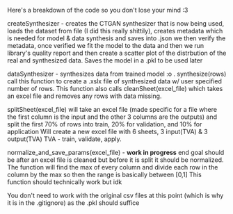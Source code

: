 Here's a breakdown of the code so you don't lose your mind :3 

createSynthesizer - creates the CTGAN synthesizer that is now being used, loads the dataset from file (I did this really shittily), creates metadata which is needed for model & data synthesis and saves into .json
we then verify the metadata, once verified we fit the model to the data and then we run library's quality report and then create a scatter plot of the distrbution of the real and synthesized data. Saves the model in a .pkl to be used later

dataSynthesizer - synthesizes data from trained model :o . synthesize(rows) call this function to create a .xslx file of synthesized data w/ user specified number of rows. This function also calls cleanSheet(excel_file) which takes an excel file and removes any rows with data missing. 

splitSheet(excel_file) will take an excel file (made specific for a file where the first column is the input and the other 3 columns are the outputs) and split the first 70% of rows into train, 20% for validation, and 10% for application
Will create a new excel file with 6 sheets, 3 input(TVA) & 3 output(TVA) TVA - train, validate, apply. 

normalize_and_save_params(excel_file) - **work in progress** end goal should be after an excel file is cleaned but before it is split it should be normalized. The function will find the max of every column and divide each row in the column by the max so then the range is basically between [0,1]
This function should technically work but idk

You don't need to work with the original csv files at this point (which is why it is in the .gitignore) as the .pkl should suffice
